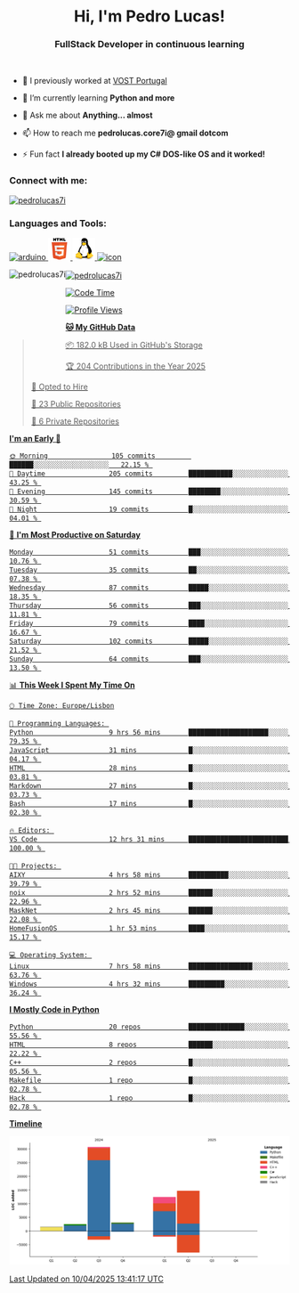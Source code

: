 <h1 align="center">Hi, I'm Pedro Lucas!</h1>
<h3 align="center">FullStack Developer in continuous learning</h3>
<br>

- 🔭 I previously worked at [VOST Portugal](https://github.com/vostpt) 

- 🌱 I’m currently learning **Python and more**

- 💬 Ask me about **Anything... almost**

- 📫 How to reach me **pedrolucas.core7i@ gmail dotcom**

- ⚡ Fun fact **I already booted up my C# DOS-like OS and it worked!**

<h3 align="left">Connect with me:</h3>
<p align="left">
    <div display="flex">
        <p align="left"> <a href="https://twitter.com/pedrolucas7i" target="blank"><img src="https://img.shields.io/twitter/follow/pedrolucas7i?logo=twitter&style=for-the-badge" alt="pedrolucas7i" /></a> </p>
    </div>
</p>
<h3 align="left">Languages and Tools:</h3>
<p align="left"> <a href="https://www.arduino.cc/" target="_blank" rel="noreferrer"> <img src="https://cdn.worldvectorlogo.com/logos/arduino-1.svg" alt="arduino" width="40" height="40"/> </a> <a href="https://www.w3.org/html/" target="_blank" rel="noreferrer"> <img src="https://raw.githubusercontent.com/devicons/devicon/master/icons/html5/html5-original-wordmark.svg" alt="html5" width="40" height="40"/> </a> <a href="https://www.linux.org/" target="_blank" rel="noreferrer"> <img src="https://raw.githubusercontent.com/devicons/devicon/master/icons/linux/linux-original.svg" alt="linux" width="40" height="40"/> </a> <a href="https://www.python.org" target="_blank" rel="noreferrer"> <img src="https://techstack-generator.vercel.app/python-icon.svg" alt="icon" width="40" height="40" />

<p><img align="left" height="194px" src="https://github-readme-stats.vercel.app/api/top-langs?username=pedrolucas7i&show_icons=true&theme=tokyonight&locale=en&layout=compact" alt="pedrolucas7i" /></p><img height="194px" align="center" src="https://github-readme-stats.vercel.app/api?username=pedrolucas7i&show_icons=true&theme=tokyonight&locale=en" alt="pedrolucas7i" />

<!--START_SECTION:waka-->
![Code Time](http://img.shields.io/badge/Code%20Time-86%20hrs%2034%20mins-blue)

![Profile Views](http://img.shields.io/badge/Profile%20Views-35-blue)

**🐱 My GitHub Data** 

> 📦 182.0 kB Used in GitHub's Storage 
 > 
> 🏆 204 Contributions in the Year 2025
 > 
> 💼 Opted to Hire
 > 
> 📜 23 Public Repositories 
 > 
> 🔑 6 Private Repositories 
 > 
**I'm an Early 🐤** 

```text
🌞 Morning                105 commits         ██████░░░░░░░░░░░░░░░░░░░   22.15 % 
🌆 Daytime                205 commits         ███████████░░░░░░░░░░░░░░   43.25 % 
🌃 Evening                145 commits         ████████░░░░░░░░░░░░░░░░░   30.59 % 
🌙 Night                  19 commits          █░░░░░░░░░░░░░░░░░░░░░░░░   04.01 % 
```
📅 **I'm Most Productive on Saturday** 

```text
Monday                   51 commits          ███░░░░░░░░░░░░░░░░░░░░░░   10.76 % 
Tuesday                  35 commits          ██░░░░░░░░░░░░░░░░░░░░░░░   07.38 % 
Wednesday                87 commits          █████░░░░░░░░░░░░░░░░░░░░   18.35 % 
Thursday                 56 commits          ███░░░░░░░░░░░░░░░░░░░░░░   11.81 % 
Friday                   79 commits          ████░░░░░░░░░░░░░░░░░░░░░   16.67 % 
Saturday                 102 commits         █████░░░░░░░░░░░░░░░░░░░░   21.52 % 
Sunday                   64 commits          ███░░░░░░░░░░░░░░░░░░░░░░   13.50 % 
```


📊 **This Week I Spent My Time On** 

```text
🕑︎ Time Zone: Europe/Lisbon

💬 Programming Languages: 
Python                   9 hrs 56 mins       ████████████████████░░░░░   79.35 % 
JavaScript               31 mins             █░░░░░░░░░░░░░░░░░░░░░░░░   04.17 % 
HTML                     28 mins             █░░░░░░░░░░░░░░░░░░░░░░░░   03.81 % 
Markdown                 27 mins             █░░░░░░░░░░░░░░░░░░░░░░░░   03.73 % 
Bash                     17 mins             █░░░░░░░░░░░░░░░░░░░░░░░░   02.30 % 

🔥 Editors: 
VS Code                  12 hrs 31 mins      █████████████████████████   100.00 % 

🐱‍💻 Projects: 
AIXY                     4 hrs 58 mins       ██████████░░░░░░░░░░░░░░░   39.79 % 
noix                     2 hrs 52 mins       ██████░░░░░░░░░░░░░░░░░░░   22.96 % 
MaskNet                  2 hrs 45 mins       ██████░░░░░░░░░░░░░░░░░░░   22.08 % 
HomeFusionOS             1 hr 53 mins        ████░░░░░░░░░░░░░░░░░░░░░   15.17 % 

💻 Operating System: 
Linux                    7 hrs 58 mins       ████████████████░░░░░░░░░   63.76 % 
Windows                  4 hrs 32 mins       █████████░░░░░░░░░░░░░░░░   36.24 % 
```

**I Mostly Code in Python** 

```text
Python                   20 repos            ██████████████░░░░░░░░░░░   55.56 % 
HTML                     8 repos             ██████░░░░░░░░░░░░░░░░░░░   22.22 % 
C++                      2 repos             █░░░░░░░░░░░░░░░░░░░░░░░░   05.56 % 
Makefile                 1 repo              █░░░░░░░░░░░░░░░░░░░░░░░░   02.78 % 
Hack                     1 repo              █░░░░░░░░░░░░░░░░░░░░░░░░   02.78 % 
```



**Timeline**

![Lines of Code chart](https://raw.githubusercontent.com/pedrolucas7i/pedrolucas7i/main/assets/bar_graph.png)


 Last Updated on 10/04/2025 13:41:17 UTC
<!--END_SECTION:waka-->
